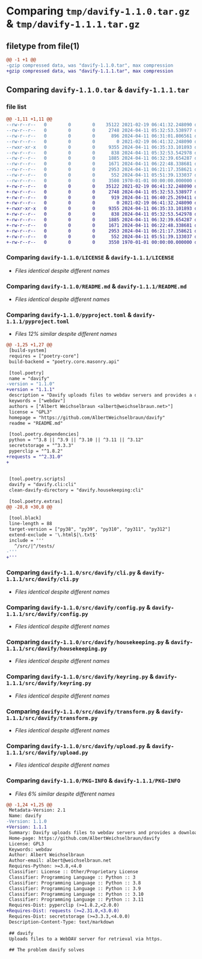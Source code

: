 # Comparing `tmp/davify-1.1.0.tar.gz` & `tmp/davify-1.1.1.tar.gz`

## filetype from file(1)

```diff
@@ -1 +1 @@
-gzip compressed data, was "davify-1.1.0.tar", max compression
+gzip compressed data, was "davify-1.1.1.tar", max compression
```

## Comparing `davify-1.1.0.tar` & `davify-1.1.1.tar`

### file list

```diff
@@ -1,11 +1,11 @@
--rw-r--r--   0        0        0    35122 2021-02-19 06:41:32.248090 davify-1.1.0/LICENSE
--rw-r--r--   0        0        0     2748 2024-04-11 05:32:53.538977 davify-1.1.0/README.md
--rw-r--r--   0        0        0      896 2024-04-11 06:31:01.806561 davify-1.1.0/pyproject.toml
--rw-r--r--   0        0        0        0 2021-02-19 06:41:32.248090 davify-1.1.0/src/davify/__init__.py
--rwxr-xr-x   0        0        0     9355 2024-04-11 06:35:33.101893 davify-1.1.0/src/davify/cli.py
--rw-r--r--   0        0        0      838 2024-04-11 05:32:53.542978 davify-1.1.0/src/davify/config.py
--rw-r--r--   0        0        0     1885 2024-04-11 06:32:39.654287 davify-1.1.0/src/davify/housekeeping.py
--rw-r--r--   0        0        0     1671 2024-04-11 06:22:48.338681 davify-1.1.0/src/davify/keyring.py
--rw-r--r--   0        0        0     2953 2024-04-11 06:21:17.358621 davify-1.1.0/src/davify/transform.py
--rw-r--r--   0        0        0      552 2024-04-11 05:51:39.133037 davify-1.1.0/src/davify/upload.py
--rw-r--r--   0        0        0     3508 1970-01-01 00:00:00.000000 davify-1.1.0/PKG-INFO
+-rw-r--r--   0        0        0    35122 2021-02-19 06:41:32.248090 davify-1.1.1/LICENSE
+-rw-r--r--   0        0        0     2748 2024-04-11 05:32:53.538977 davify-1.1.1/README.md
+-rw-r--r--   0        0        0      919 2024-04-11 06:40:25.269411 davify-1.1.1/pyproject.toml
+-rw-r--r--   0        0        0        0 2021-02-19 06:41:32.248090 davify-1.1.1/src/davify/__init__.py
+-rwxr-xr-x   0        0        0     9355 2024-04-11 06:35:33.101893 davify-1.1.1/src/davify/cli.py
+-rw-r--r--   0        0        0      838 2024-04-11 05:32:53.542978 davify-1.1.1/src/davify/config.py
+-rw-r--r--   0        0        0     1885 2024-04-11 06:32:39.654287 davify-1.1.1/src/davify/housekeeping.py
+-rw-r--r--   0        0        0     1671 2024-04-11 06:22:48.338681 davify-1.1.1/src/davify/keyring.py
+-rw-r--r--   0        0        0     2953 2024-04-11 06:21:17.358621 davify-1.1.1/src/davify/transform.py
+-rw-r--r--   0        0        0      552 2024-04-11 05:51:39.133037 davify-1.1.1/src/davify/upload.py
+-rw-r--r--   0        0        0     3550 1970-01-01 00:00:00.000000 davify-1.1.1/PKG-INFO
```

### Comparing `davify-1.1.0/LICENSE` & `davify-1.1.1/LICENSE`

 * *Files identical despite different names*

### Comparing `davify-1.1.0/README.md` & `davify-1.1.1/README.md`

 * *Files identical despite different names*

### Comparing `davify-1.1.0/pyproject.toml` & `davify-1.1.1/pyproject.toml`

 * *Files 12% similar despite different names*

```diff
@@ -1,25 +1,27 @@
 [build-system]
 requires = ["poetry-core"]
 build-backend = "poetry.core.masonry.api"
 
 [tool.poetry]
 name = "davify"
-version = "1.1.0"
+version = "1.1.1"
 description = "Davify uploads files to webdav servers and provides a download link for accessing them."
 keywords = ["webdav"]
 authors = ["Albert Weichselbraun <albert@weichselbraun.net>"]
 license = "GPL3"
 homepage = "https://github.com/AlbertWeichselbraun/davify"
 readme = "README.md"
 
 [tool.poetry.dependencies]
 python = "^3.8 || ^3.9 || ^3.10 || ^3.11 || ^3.12"
 secretstorage = "^3.3.3"
 pyperclip = "^1.8.2"
+requests = "^2.31.0"
+
 
 
 [tool.poetry.scripts]
 davify = "davify.cli:cli"
 clean-davify-directory = "davify.housekeeping:cli"
 
 [tool.poetry.extras]
@@ -28,8 +30,8 @@
 
 [tool.black]
 line-length = 88
 target-version = ["py38", "py39", "py310", "py311", "py312"]
 extend-exclude = '\.html$|\.txt$'
 include = '''
   ^/src/|^/tests/
-'''
+'''
```

### Comparing `davify-1.1.0/src/davify/cli.py` & `davify-1.1.1/src/davify/cli.py`

 * *Files identical despite different names*

### Comparing `davify-1.1.0/src/davify/config.py` & `davify-1.1.1/src/davify/config.py`

 * *Files identical despite different names*

### Comparing `davify-1.1.0/src/davify/housekeeping.py` & `davify-1.1.1/src/davify/housekeeping.py`

 * *Files identical despite different names*

### Comparing `davify-1.1.0/src/davify/keyring.py` & `davify-1.1.1/src/davify/keyring.py`

 * *Files identical despite different names*

### Comparing `davify-1.1.0/src/davify/transform.py` & `davify-1.1.1/src/davify/transform.py`

 * *Files identical despite different names*

### Comparing `davify-1.1.0/src/davify/upload.py` & `davify-1.1.1/src/davify/upload.py`

 * *Files identical despite different names*

### Comparing `davify-1.1.0/PKG-INFO` & `davify-1.1.1/PKG-INFO`

 * *Files 6% similar despite different names*

```diff
@@ -1,24 +1,25 @@
 Metadata-Version: 2.1
 Name: davify
-Version: 1.1.0
+Version: 1.1.1
 Summary: Davify uploads files to webdav servers and provides a download link for accessing them.
 Home-page: https://github.com/AlbertWeichselbraun/davify
 License: GPL3
 Keywords: webdav
 Author: Albert Weichselbraun
 Author-email: albert@weichselbraun.net
 Requires-Python: >=3.8,<4.0
 Classifier: License :: Other/Proprietary License
 Classifier: Programming Language :: Python :: 3
 Classifier: Programming Language :: Python :: 3.8
 Classifier: Programming Language :: Python :: 3.9
 Classifier: Programming Language :: Python :: 3.10
 Classifier: Programming Language :: Python :: 3.11
 Requires-Dist: pyperclip (>=1.8.2,<2.0.0)
+Requires-Dist: requests (>=2.31.0,<3.0.0)
 Requires-Dist: secretstorage (>=3.3.3,<4.0.0)
 Description-Content-Type: text/markdown
 
 ## davify 
 Uploads files to a WebDAV server for retrieval via https.
 
 ## The problem davify solves
```

